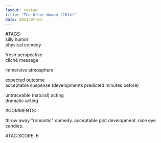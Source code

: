 ```yaml
---  
layout: review  
title: "The Other Woman (2014)"  
date: 2014-07-04  
---  
```

  
#TAGS:  
silly humor  
physical comedy  
  
fresh perspective  
cliché message  
  
immersive atmosphere  
  
expected outcome  
acceptable suspense (developments predicted minutes before)  
  
untraceable (natural) acting  
dramatic acting  
  
#COMMENTS:  
  
throw away "romantic" comedy. acceptable plot development. nice eye candies.  
  
  
  
  
  
#TAG SCORE: 6  

